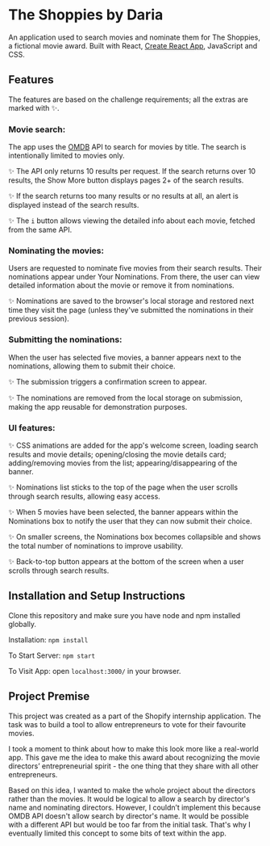 # The Shoppies by Daria
 
An application used to search movies and nominate them for The Shoppies, a fictional movie award. Built with React, [Create React App](https://github.com/facebook/create-react-app), JavaScript and CSS.
 
## Features
 
The features are based on the challenge requirements; all the extras are marked with :sparkles:.
 
### Movie search:
 
The app uses the [OMDB](http://www.omdbapi.com) API to search for movies by title. The search is intentionally limited to movies only.
 
:sparkles: The API only returns 10 results per request. If the search returns over 10 results, the Show More button displays pages 2+ of the search results.

:sparkles: If the search returns too many results or no results at all, an alert is displayed instead of the search results.

:sparkles: The ` i ` button allows viewing the detailed info about each movie, fetched from the same API.
 
 
### Nominating the movies:
 
Users are requested to nominate five movies from their search results. Their nominations appear under Your Nominations. From there, the user can view detailed information about the movie or remove it from nominations.
 
:sparkles: Nominations are saved to the browser's local storage and restored next time they visit the page (unless they've submitted the nominations in their previous session).
 
 
### Submitting the nominations:
 
When the user has selected five movies, a banner appears next to the nominations, allowing them to submit their choice.
 
:sparkles: The submission triggers a confirmation screen to appear.

:sparkles: The nominations are removed from the local storage on submission, making the app reusable for demonstration purposes.
 
### UI features:
 
:sparkles: CSS animations are added for the app's welcome screen, loading search results and movie details; opening/closing the movie details card; adding/removing movies from the list; appearing/disappearing of the banner.

:sparkles: Nominations list sticks to the top of the page when the user scrolls through search results, allowing easy access.

:sparkles: When 5 movies have been selected, the banner appears within the Nominations box to notify the user that they can now submit their choice.

:sparkles: On smaller screens, the Nominations box becomes collapsible and shows the total number of nominations to improve usability.

:sparkles: Back-to-top button appears at the bottom of the screen when a user scrolls through search results.
 
 
## Installation and Setup Instructions
 
Clone this repository and make sure you have node and npm installed globally.
 
Installation: `npm install`
 
To Start Server: `npm start`
 
To Visit App: open `localhost:3000/` in your browser.
 
 
## Project Premise
 
This project was created as a part of the Shopify internship application. The task was to build a tool to allow entrepreneurs to vote for their favourite movies.
 
I took a moment to think about how to make this look more like a real-world app. This gave me the idea to make this award about recognizing the movie directors’ entrepreneurial spirit - the one thing that they share with all other entrepreneurs.
 
Based on this idea, I wanted to make the whole project about the directors rather than the movies. It would be logical to allow a search by director's name and nominating directors. However, I couldn’t implement this because OMDB API doesn't allow search by director's name. It would be possible with a different API but would be too far from the initial task. That's why I eventually limited this concept to some bits of text within the app.
